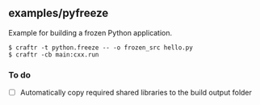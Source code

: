 ## examples/pyfreeze

Example for building a frozen Python application.

    $ craftr -t python.freeze -- -o frozen_src hello.py
    $ craftr -cb main:cxx.run

### To do

* [ ] Automatically copy required shared libraries to the build output folder
